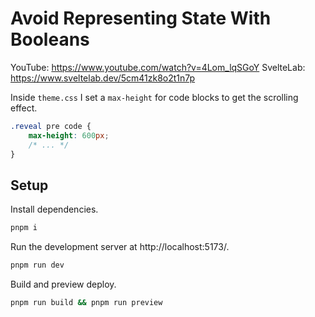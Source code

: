 # Avoid Representing State With Booleans

YouTube: https://www.youtube.com/watch?v=4Lom_lqSGoY
SvelteLab: https://www.sveltelab.dev/5cm41zk8o2t1n7p

Inside `theme.css` I set a `max-height` for code blocks to get the scrolling effect.

```css
.reveal pre code {
	max-height: 600px;
	/* ... */
}
```

## Setup

Install dependencies.

```sh
pnpm i
```

Run the development server at http://localhost:5173/.

```sh
pnpm run dev
```

Build and preview deploy.

```sh
pnpm run build && pnpm run preview
```
